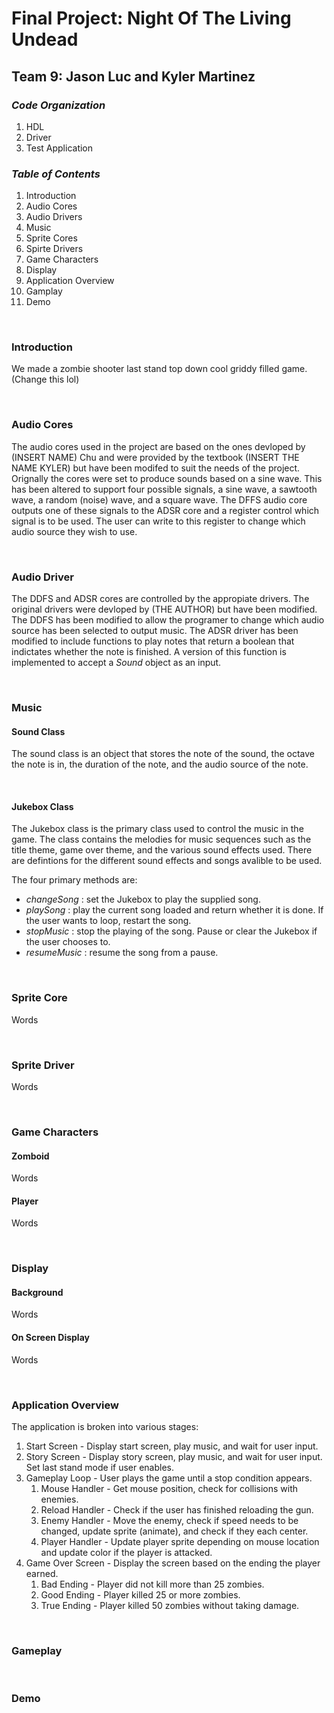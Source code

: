 # Final Project: Night Of The Living Undead
## Team 9: Jason Luc and Kyler Martinez

### *Code Organization*
1. HDL
2. Driver
3. Test Application

### *Table of Contents*
1. Introduction
2. Audio Cores
3. Audio Drivers 
4. Music
5. Sprite Cores
6. Spirte Drivers
7. Game Characters
8. Display
9. Application Overview
10. Gamplay
11. Demo
<br>  

### Introduction
We made a zombie shooter last stand top down cool griddy filled game. (Change this lol)

<br>  

### Audio Cores
The audio cores used in the project are based on the ones devloped by (INSERT NAME) Chu and were provided by the textbook (INSERT THE NAME KYLER) but have been modifed to suit the needs of the project. Orignally the cores were set to produce sounds based on a sine wave. This has been altered to support four possible signals, a sine wave, a sawtooth wave, a random (noise) wave, and a square wave. The DFFS audio core outputs one of these signals to the ADSR core and a register control which signal is to be used. The user can write to this register to change which audio source they wish to use.

<br>  

### Audio Driver
The DDFS and ADSR cores are controlled by the appropiate drivers. The original drivers were devloped by (THE AUTHOR) but have been modified. The DDFS has been modified to allow the programer to change which audio source has been selected to output music. The ADSR driver has been modified to include functions to play notes that return a boolean that indictates whether the note is finished. A version of this function is implemented to accept a *Sound* object as an input.

<br>

### Music
#### Sound Class
The sound class is an object that stores the note of the sound, the octave the note is in, the duration of the note, and the audio source of the note.

<br>  

#### Jukebox Class
The Jukebox class is the primary class used to control the music in the game. The class contains the melodies for music sequences such as the title theme, game over theme, and the various sound effects used. There are defintions for the different sound effects and songs avalible to be used.
<br>  

The four primary methods are:
*  *changeSong* : set the Jukebox to play the supplied song.
*  *playSong* : play the current song loaded and return whether it is done. If the user wants to loop, restart the song.
*  *stopMusic* : stop the playing of the song. Pause or clear the Jukebox if the user chooses to.
*  *resumeMusic* : resume the song from a pause.
  

<br>

### Sprite Core
Words

<br>

### Sprite Driver
Words

<br>

### Game Characters
#### Zomboid
Words

#### Player
Words

<br>

### Display
#### Background
Words

#### On Screen Display
Words

<br>

### Application Overview
The application is broken into various stages:
1. Start Screen - Display start screen, play music, and wait for user input.
2. Story Screen - Display story screen, play music, and wait for user input. Set last stand mode if user enables.
3. Gameplay Loop - User plays the game until a stop condition appears.
    1. Mouse Handler - Get mouse position, check for collisions with enemies.
    2. Reload Handler - Check if the user has finished reloading the gun.
    3. Enemy Handler - Move the enemy, check if speed needs to be changed, update sprite (animate), and check if they each center.
    4. Player Handler - Update player sprite depending on mouse location and update color if the player is attacked.
5. Game Over Screen - Display the screen based on the ending the player earned.
    1. Bad Ending - Player did not kill more than 25 zombies.
    2. Good Ending - Player killed 25 or more zombies.
    3. True Ending - Player killed 50 zombies without taking damage.
<br>

### Gameplay
<br>

### Demo
<br>
